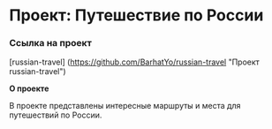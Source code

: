 # Проект: Путешествие по России

### Ссылка на проект

[russian-travel] (https://github.com/BarhatYo/russian-travel "Проект russian-travel")

**О проекте**

В проекте представлены интересные маршруты и места для путешествий по России.
